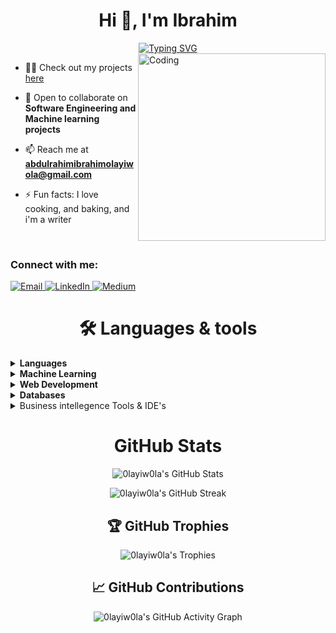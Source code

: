 <h1 align="center">Hi 👋, I'm Ibrahim</h1>

<div align= "center">
  <a href="https://git.io/typing-svg">
    <img src="https://readme-typing-svg.herokuapp.com?font=Fira+Code&weight=600&size=30&pause=1000&center=true&vCenter=true&width=500&height=60&lines=I+am+a+Software+Engineer;Data+Scientist" alt="Typing SVG" />
  </a>
</div>

<img align="right" alt="Coding" width="300" src="https://i.pinimg.com/736x/fe/74/e0/fe74e0ea033ff87c62c1c16266c47bee.jpg">
  
- 👨‍💻 Check out my projects [here](https://github.com/0layiw0la?tab=repositories)

- 👯 Open to collaborate on <strong>Software Engineering and Machine learning projects</strong>

- 📫 Reach me at **abdulrahimibrahimolayiwola@gmail.com**
  
- ⚡ Fun facts: I love cooking, and baking, and i'm a writer

<br/>

<h3 align="left">Connect with me:</h3>
<p align="left">
  <a href="mailto:abdulrahimibrahimolayiwola@gmail.com">
    <img src="https://img.shields.io/badge/-Email-D14836?style=for-the-badge&logo=gmail&logoColor=white" alt="Email">
  </a>
  
  <a href="https://www.linkedin.com/in/jacker01/" target="_blank">
    <img src="https://img.shields.io/badge/-LinkedIn-0077B5?style=for-the-badge&logo=linkedin&logoColor=white" alt="LinkedIn">


  <a href="[https://medium.com/@abdulraqibshakir03](https://medium.com/@abdulrahimibrahimolayiwola)" target="_blank">
    <img src="https://img.shields.io/badge/-Medium-12100E?style=for-the-badge&logo=medium&logoColor=white" alt="Medium">
  </a>
</p>


<h1 align="center"> 🛠️ Languages & tools </h1>

<details>
  <summary><b>Languages</b></summary>
  <img src="https://img.shields.io/badge/python-3670A0?style=for-the-badge&logo=python&logoColor=ffdd54" alt="Python">
  <img src="https://img.shields.io/badge/javascript-%23323330.svg?style=for-the-badge&logo=javascript&logoColor=%23F7DF1E" alt="JavaScript">
  <img src="https://img.shields.io/badge/c++-%2300599C.svg?style=for-the-badge&logo=c%2B%2B&logoColor=white" alt="C++">
</details>

<details>
<summary><b>Machine Learning</b></summary>
<p>
  <img src="https://img.shields.io/badge/NumPy-013243?style=for-the-badge&logo=numpy&logoColor=white" alt="NumPy">
  <img src="https://img.shields.io/badge/Pandas-150458?style=for-the-badge&logo=pandas&logoColor=white" alt="Pandas">
  <img src="https://img.shields.io/badge/SciKit--Learn-F7931E?style=for-the-badge&logo=scikit-learn&logoColor=white" alt="Scikit-learn">
  <img src="https://img.shields.io/badge/Matplotlib-11557c?style=for-the-badge&logo=python&logoColor=white" alt="Matplotlib">
  <img src="https://img.shields.io/badge/Seaborn-3776AB?style=for-the-badge&logo=python&logoColor=white" alt="Seaborn">
  <img src="https://img.shields.io/badge/NLTK-154f3c?style=for-the-badge&logo=python&logoColor=white" alt="NLTK">
  <img src="https://img.shields.io/badge/Transformers-FFD43B?style=for-the-badge&logo=huggingface&logoColor=black" alt="Transformers">
</p>
</details>

<details>
<summary><b>Web Development</b></summary>
<p>
  <img src="https://img.shields.io/badge/HTML5-E34F26?style=for-the-badge&logo=html5&logoColor=white" alt="HTML5">
  <img src="https://img.shields.io/badge/CSS3-1572B6?style=for-the-badge&logo=css3&logoColor=white" alt="CSS3">
  <img src="https://img.shields.io/badge/FastAPI-005571?style=for-the-badge&logo=fastapi" alt="FastAPI">
  <img src="https://img.shields.io/badge/react-%2320232a.svg?style=for-the-badge&logo=react&logoColor=%2361DAFB" alt="React">
  <img src="https://img.shields.io/badge/typescript-%23007ACC.svg?style=for-the-badge&logo=typescript&logoColor=white" alt="TypeScript">
</p>
</details>

<details>
<summary><b>Databases</b></summary>
<p>
  <img src="https://img.shields.io/badge/snowflake-%2329B5E8.svg?style=for-the-badge&logo=snowflake&logoColor=white" alt="Snowflake">
  <img src="https://img.shields.io/badge/typescript-%23007ACC.svg?style=for-the-badge&logo=typescript&logoColor=white" alt="TypeScript">
  <img src="https://img.shields.io/badge/mysql-4479A1.svg?style=for-the-badge&logo=mysql&logoColor=white" alt="MySQL">
  <img src="https://img.shields.io/badge/Microsoft%20SQL%20Server-CC2927?style=for-the-badge&logo=microsoft%20sql%20server&logoColor=white" alt = "Microsoft SQL Server">
</p>
</details>

<details>
<summary>Business intellegence Tools & IDE's</summary>
<p>
  <img src="https://img.shields.io/badge/Power_BI-F2C811?style=for-the-badge&logo=powerbi&logoColor=black" alt="Power BI">
  <img src="https://img.shields.io/badge/Microsoft_Excel-217346?style=for-the-badge&logo=microsoft-excel&logoColor=white" alt="Microsoft Excel">
  <img src="https://img.shields.io/badge/Visual_Studio_Code-007ACC?style=for-the-badge&logo=visual-studio-code&logoColor=white" alt="Visual Studio Code">
  <img src="https://img.shields.io/badge/Jupyter-F37626?style=for-the-badge&logo=jupyter&logoColor=white" alt="Jupyter">
</p>
</details>

<h1 align="center"> GitHub Stats</h1>

<p align="center">
  <img src="https://github-readme-stats.vercel.app/api?username=0layiw0la&show_icons=true&count_private=true&theme=algolia&hide=contribs" alt="0layiw0la's GitHub Stats" />
</p>

<p align="center">
  <img src="https://github-readme-streak-stats.herokuapp.com/?user=0layiw0la&theme=algolia" alt="0layiw0la's GitHub Streak" />
</p>


<h2 align="center">🏆 GitHub Trophies</h2>

<p align="center">
  <img src="https://github-profile-trophy.vercel.app/?username=0layiw0la&theme=algolia&column=4&margin-w=15&margin-h=15" alt="0layiw0la's Trophies" />
</p>

<h2 align="center">📈 GitHub Contributions</h2>

<p align="center">
  <img src="https://github-readme-activity-graph.vercel.app/graph?username=0layiw0la&theme=react-dark" alt="0layiw0la's GitHub Activity Graph">
</p>

